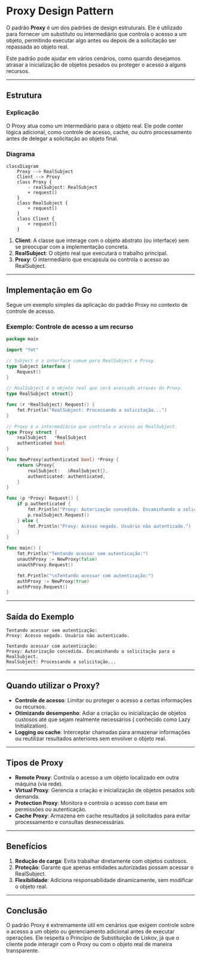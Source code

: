 # Proxy Design Pattern

O padrão **Proxy** é um dos padrões de design estruturais. Ele é utilizado para fornecer um substituto ou intermediário
que controla o acesso a um objeto, permitindo executar algo antes ou depois de a solicitação ser repassada ao objeto
real.

Este padrão pode ajudar em vários cenários, como quando desejamos atrasar a inicialização de objetos pesados ou proteger
o acesso a alguns recursos.

---

## Estrutura

### Explicação

O Proxy atua como um intermediário para o objeto real. Ele pode conter lógica adicional, como controle de acesso, cache,
ou outro processamento antes de delegar a solicitação ao objeto final.

### Diagrama

```mermaid
classDiagram
    Proxy --> RealSubject
    Client --> Proxy
    class Proxy {
        - realSubject: RealSubject
        + request()
    }
    class RealSubject {
        + request()
    }
    class Client {
        + request()
    }
```

1. **Client**: A classe que interage com o objeto abstrato (ou interface) sem se preocupar com a implementação concreta.
2. **RealSubject**: O objeto real que executará o trabalho principal.
3. **Proxy**: O intermediário que encapsula ou controla o acesso ao RealSubject.

---

## Implementação em Go

Segue um exemplo simples da aplicação do padrão Proxy no contexto de controle de acesso.

### Exemplo: Controle de acesso a um recurso

```go
package main

import "fmt"

// Subject é a interface comum para RealSubject e Proxy.
type Subject interface {
	Request()
}

// RealSubject é o objeto real que será acessado através do Proxy.
type RealSubject struct{}

func (r *RealSubject) Request() {
	fmt.Println("RealSubject: Processando a solicitação...")
}

// Proxy é o intermediário que controla o acesso ao RealSubject.
type Proxy struct {
	realSubject   *RealSubject
	authenticated bool
}

func NewProxy(authenticated bool) *Proxy {
	return &Proxy{
		realSubject:   &RealSubject{},
		authenticated: authenticated,
	}
}

func (p *Proxy) Request() {
	if p.authenticated {
		fmt.Println("Proxy: Autorização concedida. Encaminhando a solicitação para o RealSubject.")
		p.realSubject.Request()
	} else {
		fmt.Println("Proxy: Acesso negado. Usuário não autenticado.")
	}
}

func main() {
	fmt.Println("Tentando acessar sem autenticação:")
	unauthProxy := NewProxy(false)
	unauthProxy.Request()

	fmt.Println("\nTentando acessar com autenticação:")
	authProxy := NewProxy(true)
	authProxy.Request()
}
```

---

## Saída do Exemplo

```plaintext
Tentando acessar sem autenticação:
Proxy: Acesso negado. Usuário não autenticado.

Tentando acessar com autenticação:
Proxy: Autorização concedida. Encaminhando a solicitação para o RealSubject.
RealSubject: Processando a solicitação...
```

---

## Quando utilizar o Proxy?

- **Controle de acesso**: Limitar ou proteger o acesso a certas informações ou recursos.
- **Otimizando desempenho**: Adiar a criação ou inicialização de objetos custosos até que sejam realmente necessários (
  conhecido como Lazy Initialization).
- **Logging ou cache**: Interceptar chamadas para armazenar informações ou reutilizar resultados anteriores sem envolver
  o objeto real.

---

## Tipos de Proxy

- **Remote Proxy**: Controla o acesso a um objeto localizado em outra máquina (via rede).
- **Virtual Proxy**: Gerencia a criação e inicialização de objetos pesados sob demanda.
- **Protection Proxy**: Monitora e controla o acesso com base em permissões ou autenticação.
- **Cache Proxy**: Armazena em cache resultados já solicitados para evitar processamento e consultas desnecessárias.

---

## Benefícios

1. **Redução de carga**: Evita trabalhar diretamente com objetos custosos.
2. **Proteção**: Garante que apenas entidades autorizadas possam acessar o RealSubject.
3. **Flexibilidade**: Adiciona responsabilidade dinamicamente, sem modificar o objeto real.

---

## Conclusão

O padrão Proxy é extremamente útil em cenários que exigem controle sobre o acesso a um objeto ou gerenciamento adicional
antes de executar operações. Ele respeita o Princípio de Substituição de Liskov, já que o cliente pode interagir com o
Proxy ou com o objeto real de maneira transparente.
